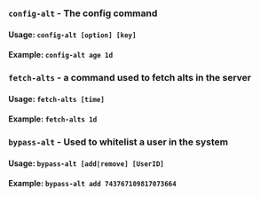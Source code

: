 ### `config-alt` - The config command
#### Usage: `config-alt [option] [key]`
#### Example: `config-alt age 1d`
### `fetch-alts` - a command used to fetch alts in the server
#### Usage: `fetch-alts [time]`
#### Example: `fetch-alts 1d`
### `bypass-alt` - Used to whitelist a user in the system
#### Usage: `bypass-alt [add|remove] [UserID]`
#### Example: `bypass-alt add 743767109817073664`
